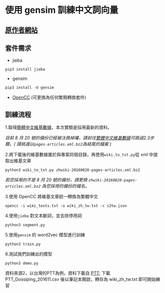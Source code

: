 # 使用 gensim 訓練中文詞向量

## [原作者網站](http://zake7749.github.io/2016/08/28/word2vec-with-gensim/)

## 套件需求

* jieba
```
pip3 install jieba
```
* gensim
```
pip3 install -U gensim
```
* [OpenCC](https://github.com/BYVoid/OpenCC) (可更換為任何繁簡轉換套件)

## 訓練流程

1.取得[簡體中文維基數據](https://dumps.wikimedia.org/zhwiki/latest/)，本次實驗是採用最新的資料。

*目前 8 月 20 號的備份已經被汰換掉囉，請前往[繁體中文維基數據](https://dumps.wikimedia.org/twwiki/latest/)可跳過2.3步驟。( 請挑選以`pages-articles.xml.bz2`為結尾的檔案 )*

2.將下載後的維基數據置於與專案同個目錄，再使用`wiki_to_txt.py`從 xml 中提取出維基文章

```
python3 wiki_to_txt.py zhwiki-20160820-pages-articles.xml.bz2
```
*若您採用的不是 8 月 20 號的備份，請更換 `zhwiki-20160820-pages-articles.xml.bz2` 為您採用的備份的檔名。*

3.使用 OpenCC 將維基文章統一轉換為繁體中文
```
opencc -i wiki_texts.txt -o wiki_zh_tw.txt -c s2tw.json
```
4.使用`jieba` 對文本斷詞，並去除停用詞
```
python3 segment.py
```
5.使用`gensim` 的 word2vec 模型進行訓練
```
python3 train.py
```
6.測試我們訓練出的模型
```
python3 demo.py
```
資料來源2，以台灣的PTT為例，資料下載自
[PTT:](https://tw.pyladies.com/~marsw/dmworkshop.slides.html#/2)
下載 PTT_Gossiping_201611.csv 後以筆記本開啟，轉存為 wiki_zh_tw.txt
即可開始練習